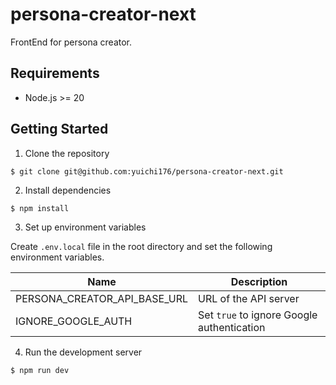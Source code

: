 # persona-creator-next
FrontEnd for persona creator.

## Requirements

* Node.js >= 20

## Getting Started
1. Clone the repository

```shell
$ git clone git@github.com:yuichi176/persona-creator-next.git
```

2. Install dependencies

```shell
$ npm install
```

3. Set up environment variables

Create `.env.local` file in the root directory and set the following environment variables.

| Name | Description           |
| --- |-----------------------|
| PERSONA_CREATOR_API_BASE_URL | URL of the API server |
| IGNORE_GOOGLE_AUTH | Set `true` to ignore Google authentication |

4. Run the development server
```shell
$ npm run dev
```

